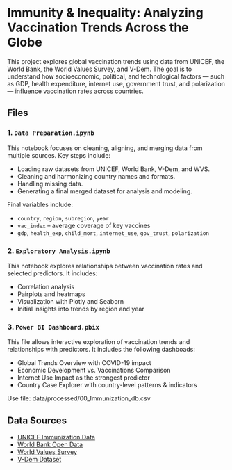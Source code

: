 # Immunity & Inequality: Analyzing Vaccination Trends Across the Globe

This project explores global vaccination trends using data from UNICEF, the World Bank, the World Values Survey, and V-Dem. The goal is to understand how socioeconomic, political, and technological factors — such as GDP, health expenditure, internet use, government trust, and polarization — influence vaccination rates across countries.

## Files

### 1. `Data Preparation.ipynb`
This notebook focuses on cleaning, aligning, and merging data from multiple sources. Key steps include:
- Loading raw datasets from UNICEF, World Bank, V-Dem, and WVS.
- Cleaning and harmonizing country names and formats.
- Handling missing data.
- Generating a final merged dataset for analysis and modeling.

Final variables include:
- `country`, `region`, `subregion`, `year`
- `vac_index` – average coverage of key vaccines
- `gdp`, `health_exp`, `child_mort`, `internet_use`, `gov_trust`, `polarization`

  
### 2. `Exploratory Analysis.ipynb`
This notebook explores relationships between vaccination rates and selected predictors. It includes:
- Correlation analysis
- Pairplots and heatmaps
- Visualization with Plotly and Seaborn
- Initial insights into trends by region and year


### 3. `Power BI Dashboard.pbix`
This file allows interactive exploration of vaccination trends and relationships with predictors. It includes the following dashboads:
- Global Trends Overview with COVID-19 impact
- Economic Development vs. Vaccinations Comparison
- Internet Use Impact as the strongest predictor
- Country Case Explorer with country-level patterns & indicators
  
Use file: data/processed/00_Immunization_db.csv
  

## Data Sources
- [UNICEF Immunization Data](https://data.unicef.org/topic/child-health/immunization/)
- [World Bank Open Data](https://data.worldbank.org/)
- [World Values Survey](https://www.worldvaluessurvey.org/)
- [V-Dem Dataset](https://www.v-dem.net/)
